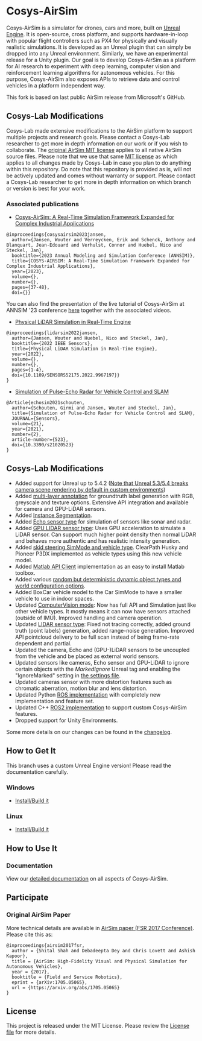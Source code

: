 # Cosys-AirSim

Cosys-AirSim is a simulator for drones, cars and more, built on [Unreal Engine](https://www.unrealengine.com/). It is open-source, cross platform, and supports hardware-in-loop with popular flight controllers such as PX4 for physically and visually realistic simulations. It is developed as an Unreal plugin that can simply be dropped into any Unreal environment. Similarly, we have an experimental release for a Unity plugin. 
Our goal is to develop Cosys-AirSim as a platform for AI research to experiment with deep learning, computer vision and reinforcement learning algorithms for autonomous vehicles. For this purpose, Cosys-AirSim also exposes APIs to retrieve data and control vehicles in a platform independent way.

This fork is based on last public AirSim release from Microsoft's GitHub.

## Cosys-Lab Modifications

Cosys-Lab made extensive modifications to the AirSim platform to support multiple projects and research goals. 
Please contact a Cosys-Lab researcher to get more in depth information on our work or if you wish to collaborate. 
The [original AirSim MIT license](https://github.com/Cosys-Lab/Cosys-AirSim/blob/main/LICENSE) applies to all native AirSim source files. 
Please note that we use that same [MIT license](https://github.com/Cosys-Lab/Cosys-AirSim/blob/main/LICENSE) as which applies to all changes made by Cosys-Lab in case you plan to do anything within this repository.
Do note that this repository is provided as is, will not be actively updated and comes without warranty or support. 
Please contact a Cosys-Lab researcher to get more in depth information on which branch or version is best for your work.

### Associated publications

- [Cosys-AirSim: A Real-Time Simulation Framework Expanded for Complex Industrial Applications](https://arxiv.org/abs/2303.13381)
```
@inproceedings{cosysairsim2023jansen,
  author={Jansen, Wouter and Verreycken, Erik and Schenck, Anthony and Blanquart, Jean-Edouard and Verhulst, Connor and Huebel, Nico and Steckel, Jan},
  booktitle={2023 Annual Modeling and Simulation Conference (ANNSIM)}, 
  title={COSYS-AIRSIM: A Real-Time Simulation Framework Expanded for Complex Industrial Applications}, 
  year={2023},
  volume={},
  number={},
  pages={37-48},
  doi={}}
```

You can also find the presentation of the live tutorial of Cosys-AirSim at ANNSIM '23 conference [here](https://github.com/Cosys-Lab/Cosys-AirSim/tree/main/docs/annsim23_tutorial) together with the associated videos.

- [Physical LiDAR Simulation in Real-Time Engine](https://arxiv.org/abs/2208.10295)
```
@inproceedings{lidarsim2022jansen,
  author={Jansen, Wouter and Huebel, Nico and Steckel, Jan},
  booktitle={2022 IEEE Sensors}, 
  title={Physical LiDAR Simulation in Real-Time Engine}, 
  year={2022},
  volume={},
  number={},
  pages={1-4},
  doi={10.1109/SENSORS52175.2022.9967197}}
}
```
- [Simulation of Pulse-Echo Radar for Vehicle Control and SLAM](https://www.mdpi.com/1424-8220/21/2/523)
```
@Article{echosim2021schouten,
  author={Schouten, Girmi and Jansen, Wouter and Steckel, Jan},
  title={Simulation of Pulse-Echo Radar for Vehicle Control and SLAM},
  JOURNAL={Sensors},
  volume={21},
  year={2021},
  number={2},
  article-number={523},
  doi={10.3390/s21020523}
}
```

## Cosys-Lab Modifications
* Added support for Unreal up to 5.4.2 ([Note that Unreal 5.3/5.4 breaks camera scene rendering by default in custom environments](https://cosys-lab.github.io/unreal_custenv.md#unreal-5354-scene-camera-bug))
* Added [multi-layer annotation](https://cosys-lab.github.io/annotation.md) for groundtruth label generation with RGB, greyscale and texture options. Extensive API integration and available for camera and GPU-LiDAR sensors.
* Added [Instance Segmentation](https://cosys-lab.github.io/instance_segmentation.md). 
* Added [Echo sensor type](https://cosys-lab.github.io/echo.md) for simulation of sensors like sonar and radar.
* Added [GPU LIDAR sensor type](https://cosys-lab.github.io/gpulidar.md): Uses GPU acceleration to simulate a LiDAR sensor. Can support much higher point density then normal LiDAR and behaves more authentic and has realistic intensity generation.
* Added [skid steering SimMode and vehicle type](https://cosys-lab.github.io/skid_steer_vehicle.md). ClearPath Husky and Pioneer P3DX implemented as vehicle types using this new vehicle model. 
* Added [Matlab API Client](https://cosys-lab.github.io/matlab.md) implementation as an easy to install Matlab toolbox.
* Added various [random but deterministic dynamic object types and world configuration options](https://cosys-lab.github.io/dynamic_objects.md).
* Added BoxCar vehicle model to the Car SimMode to have a smaller vehicle to use in indoor spaces.
* Updated [ComputerVision mode](https://cosys-lab.github.io/image_apis.md#computer-vision-mode-1): Now has full API and Simulation just like other vehicle types. It mostly means it can now have sensors attached (outside of IMU). Improved handling and camera operation.
* Updated [LIDAR sensor type](https://cosys-lab.github.io/lidar.md): Fixed not tracing correctly, added ground truth (point labels) generation, added range-noise generation. Improved API pointcloud delivery to be full scan instead of being frame-rate dependent and partial.
* Updated the camera, Echo and (GPU-)LiDAR sensors to be uncoupled from the vehicle and be placed as external world sensors.
* Updated sensors like cameras, Echo sensor and GPU-LiDAR to ignore certain objects with the _MarkedIgnore_ Unreal tag and enabling the "IgnoreMarked" setting in [the settings file](https://cosys-lab.github.io/settings.md).
* Updated cameras sensor with more distortion features such as chromatic aberration, motion blur and lens distortion. 
* Updated Python [ROS implementation](https://cosys-lab.github.io/ros.md) with completely new implementation and feature set.
* Updated C++ [ROS2 implementation](https://cosys-lab.github.io/ros.md) to support custom Cosys-AirSim features.
* Dropped support for Unity Environments.

Some more details on our changes can be found in the [changelog](https://github.com/Cosys-Lab/Cosys-AirSim/blob/main/CHANGELOG.md).

## How to Get It
This branch uses a custom Unreal Engine version! Please read the documentation carefully. 


### Windows
* [Install/Build it](https://cosys-lab.github.io/install_windows.md)
### Linux
* [Install/Build it](https://cosys-lab.github.io/install_linux.md)

## How to Use It

### Documentation

View our [detailed documentation](https://cosys-lab.github.io/) on all aspects of Cosys-AirSim.

## Participate

### Original AirSim Paper

More technical details are available in [AirSim paper (FSR 2017 Conference)](https://arxiv.org/abs/1705.05065). Please cite this as:
```
@inproceedings{airsim2017fsr,
  author = {Shital Shah and Debadeepta Dey and Chris Lovett and Ashish Kapoor},
  title = {AirSim: High-Fidelity Visual and Physical Simulation for Autonomous Vehicles},
  year = {2017},
  booktitle = {Field and Service Robotics},
  eprint = {arXiv:1705.05065},
  url = {https://arxiv.org/abs/1705.05065}
}
```

## License

This project is released under the MIT License. Please review the [License file](https://github.com/Cosys-Lab/Cosys-AirSim/blob/main/LICENSE) for more details.
